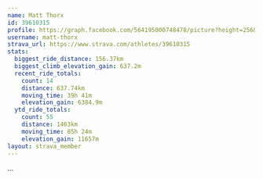 ```yaml
---
name: Matt Thorx
id: 39610315
profile: https://graph.facebook.com/564195000748478/picture?height=256&width=256
username: matt-thorx
strava_url: https://www.strava.com/athletes/39610315
stats:
  biggest_ride_distance: 156.37km
  biggest_climb_elevation_gain: 637.2m
  recent_ride_totals:
    count: 14
    distance: 637.74km
    moving_time: 39h 41m
    elevation_gain: 6384.9m
  ytd_ride_totals:
    count: 55
    distance: 1463km
    moving_time: 85h 24m
    elevation_gain: 11657m
layout: strava_member
--- 
```

...
